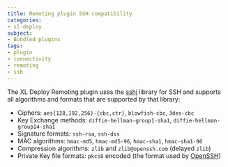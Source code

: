 ```yaml
---
title: Remoting plugin SSH compatibility
categories: 
- xl-deploy
subject:
- Bundled plugins
tags:
- plugin
- connectivity
- remoting
- ssh
---
```


The XL Deploy Remoting plugin uses the [sshj](https://github.com/shikhar/sshj) library for SSH and supports all algorithms and formats that are supported by that library:

* Ciphers: `aes{128,192,256}-{cbc,ctr}`, `blowfish-cbc`, `3des-cbc`
* Key Exchange methods: `diffie-hellman-group1-sha1`, `diffie-hellman-group14-sha1`
* Signature formats: `ssh-rsa`, `ssh-dss`
* MAC algorithms: `hmac-md5`, `hmac-md5-96`, `hmac-sha1`, `hmac-sha1-96`
* Compression algorithms: `zlib` and `zlib@openssh.com` (delayed `zlib`)
* Private Key file formats: `pkcs8` encoded (the format used by [OpenSSH](http://www.openssh.com/))
